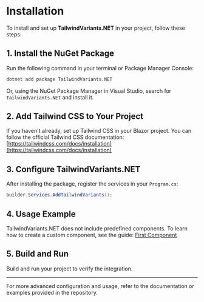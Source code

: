 ﻿# Installation

To install and set up **TailwindVariants.NET** in your project, follow these steps:

## 1. Install the NuGet Package

Run the following command in your terminal or Package Manager Console:

```bash
dotnet add package TailwindVariants.NET
```

Or, using the NuGet Package Manager in Visual Studio, search for `TailwindVariants.NET` and install it.

## 2. Add Tailwind CSS to Your Project

If you haven't already, set up Tailwind CSS in your Blazor project. You can follow the official Tailwind CSS documentation: [https://tailwindcss.com/docs/installation](https://tailwindcss.com/docs/installation)

## 3. Configure TailwindVariants.NET

After installing the package, register the services in your `Program.cs`:

```csharp
builder.Services.AddTailwindVariants();
```

## 4. Usage Example

TailwindVariants.NET does not include predefined components. To learn how to create a custom component, see the guide: [First Component](docs/first-component)

## 5. Build and Run

Build and run your project to verify the integration.

---

For more advanced configuration and usage, refer to the documentation or examples provided in the repository.